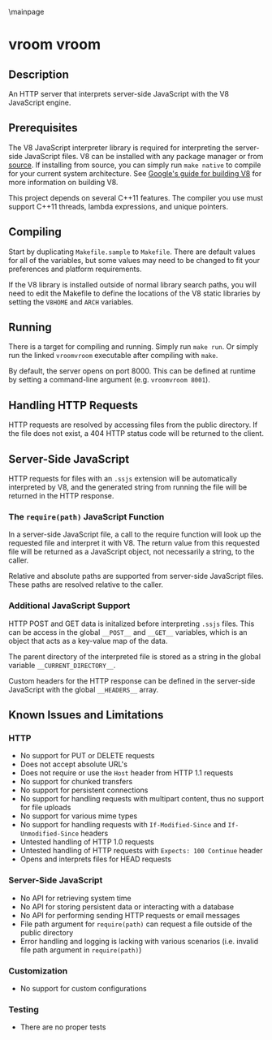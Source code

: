 \mainpage

# vroom vroom

## Description

An HTTP server that interprets server-side JavaScript with the V8 JavaScript engine.

## Prerequisites

The V8 JavaScript interpreter library is required for interpreting the server-side JavaScript files. V8 can be installed with any package manager or from [source](https://developers.google.com/v8/build). If installing from source, you can simply run `make native` to compile for your current system architecture. See [Google's guide for building V8](http://code.google.com/p/v8/wiki/BuildingWithGYP) for more information on building V8.

This project depends on several C++11 features. The compiler you use must support C++11 threads, lambda expressions, and unique pointers.

## Compiling

Start by duplicating `Makefile.sample` to `Makefile`. There are default values for all of the variables, but some values may need to be changed to fit your preferences and platform requirements.

If the V8 library is installed outside of normal library search paths, you will need to edit the Makefile to define the locations of the V8 static libraries by setting the `V8HOME` and `ARCH` variables.

## Running

There is a target for compiling and running. Simply run `make run`. Or simply run the linked `vroomvroom` executable after compiling with `make`.

By default, the server opens on port 8000. This can be defined at runtime by setting a command-line argument (e.g. `vroomvroom 8001`).

## Handling HTTP Requests

HTTP requests are resolved by accessing files from the public directory. If the file does not exist, a 404 HTTP status code will be returned to the client.

## Server-Side JavaScript

HTTP requests for files with an `.ssjs` extension will be automatically interpreted by V8, and the generated string from running the file will be returned in the HTTP response.

### The `require(path)` JavaScript Function

In a server-side JavaScript file, a call to the require function will look up the requested file and interpret it with V8. The return value from this requested file will be returned as a JavaScript object, not necessarily a string, to the caller.

Relative and absolute paths are supported from server-side JavaScript files. These paths are resolved relative to the caller.

### Additional JavaScript Support

HTTP POST and GET data is initalized before interpreting `.ssjs` files. This can be access in the global `__POST__` and `__GET__` variables, which is an object that acts as a key-value map of the data.

The parent directory of the interpreted file is stored as a string in the global variable `__CURRENT_DIRECTORY__`.

Custom headers for the HTTP response can be defined in the server-side JavaScript with the global `__HEADERS__` array.

## Known Issues and Limitations

### HTTP

- No support for PUT or DELETE requests
- Does not accept absolute URL's
- Does not require or use the `Host` header from HTTP 1.1 requests
- No support for chunked transfers
- No support for persistent connections
- No support for handling requests with multipart content, thus no support for file uploads
- No support for various mime types
- No support for handling requests with `If-Modified-Since` and `If-Unmodified-Since` headers
- Untested handling of HTTP 1.0 requests
- Untested handling of HTTP requests with `Expects: 100 Continue` header
- Opens and interprets files for HEAD requests

### Server-Side JavaScript

- No API for retrieving system time
- No API for storing persistent data or interacting with a database
- No API for performing sending HTTP requests or email messages
- File path argument for `require(path)` can request a file outside of the public directory
- Error handling and logging is lacking with various scenarios (i.e. invalid file path argument in `require(path)`)

### Customization

- No support for custom configurations

### Testing

- There are no proper tests
